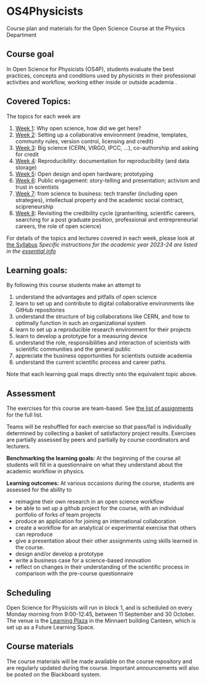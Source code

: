 # OS4Physicists
Course plan and materials for the Open Science Course at the Physics Department

## Course goal 
In Open Science for Physicists (OS4P), students evaluate the best practices, concepts and conditions 
used by physicists in their professional activities and workflow, working either inside or outside academia .

## Covered Topics:
The topics for each week are
1. [Week 1](CourseDevelopment/Week1/Lecture1.md): Why open science, how did we get here?  
2. [Week 2](CourseDevelopment/Week2/Lecture2.md): Setting up a collaborative environment (readme, templates, community rules, version control, licensing and credit)
3. [Week 3](CourseDevelopment/Week3/Lecture3.md): Big science (CERN, VIRGO, IPCC, ...), co-authorship and asking for credit
4. [Week 4](CourseDevelopment/Week4/Lecture4.md): Reproducibility: documentation for reproducibility (and data storage)
5. [Week 5](CourseDevelopment/Week5/Lecture5.md): Open design and open hardware; prototyping
6. [Week 6](CourseDevelopment/Week6/Lecture6.md): Public engagement: story-telling and presentation; activism and trust in scientists
7. [Week 7](CourseDevelopment/Week7/Lecture7.md): from science to business: tech transfer (including open strategies), intellectual property and the academic social contract, scipreneurship
8. [Week 8](CourseDevelopment/Week8/Lecture8.md): Revisiting the credibility cycle (grantwriting, scientific careers, searching for a post graduate position, professional and entrepreneurial careers, the role of open science)

For details of the topics and lectures covered in each week, please look at [the Syllabus](Syllabus_202x.md)
*Specific instructions for the academic year 2023-24 are listed in the [essential info](Mustknow_2023.md)*

## Learning goals:
By following this course students make an attempt to 
1. understand the advantages and pitfalls of open science
2. learn to set up and contribute to digital collaborative environments like GitHub repositories
3. understand the structure of big collaborations like CERN, and how to optimally function in such an organizational system
4. learn to set up a reproducible research environment for their projects
5. learn to develop a prototype for a measuring device
6. understand the role, responsibilities and interaction of scientists with scientific communities and the general public
7. appreciate the business opportunities for scientists outside academia
8. understand the current scientific process and career paths.

Note that each learning goal maps directly onto the equivalent topic above.

## Assessment
The exercises for this course are team-based. See [the list of assignments](Exercises_2023.md) for the full list.

Teams will be reshuffled for each exercise so that pass/fail is individually determined by collecting a basket of satisfactory project results.
Exercises are partially assessed by peers and partially by course coordinators and lecturers.

**Benchmarking the learning goals:** 
At the beginning of the course all students will fill in a questionnaire on what they understand about the academic workflow in physics.

**Learning outcomes:** 
At various occasions during the course, students are assessed for the ability to
+ reimagine their own research in an open science workflow
+ be able to set up a github project for the course, with an individual portfolio of forks of team projects
+ produce an application for joining an international collaboration
+ create a workflow for an analytical or experimental exercise that others can reproduce
+ give a presentation about their other assignments using skills learned in the course. 
+ design and/or develop a prototype
+ write a business case for a science-based innovation
+ reflect on changes in their understanding of the scientific process in comparison with the pre-course questionnaire
	
## Scheduling
Open Science for Physicists will run in block 1, and is scheduled on every Monday morning from 9:00-12:45, between 11 September and 30 October. 
The venue is the [Learning Plaza](https://www.uu.nl/en/education/future-learning-spaces/learning-spaces/learning-plaza) in the Minnaert building Canteen, which is set up as a Future Learning Space. 

## Course materials
The course materials will be made available on the course repository and are regularly updated during the course. Important announcements will also be posted on the Blackboard system.

